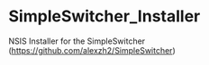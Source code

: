 # SimpleSwitcher_Installer
NSIS Installer for the SimpleSwitcher (https://github.com/alexzh2/SimpleSwitcher)
